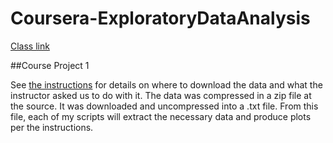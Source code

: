 # Coursera-ExploratoryDataAnalysis
[Class link](https://class.coursera.org/exdata-032/)

##Course Project 1

See [the instructions](https://github.com/rdpeng/ExData_Plotting1) for details on where to download the data and what the instructor asked us to do with it. The data was compressed in a zip file at the source. It was downloaded and uncompressed into a .txt file. From this file, each of my scripts will extract the necessary data and produce plots per the instructions.
